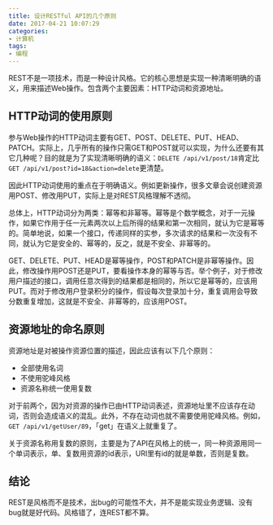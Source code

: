 ```yaml
---
title: 设计RESTful API的几个原则
date: 2017-04-21 10:07:29
categories:
- 计算机
tags:
- 编程
---
```


REST不是一项技术，而是一种设计风格。它的核心思想是实现一种清晰明确的语义，用来描述Web操作。包含两个主要因素：HTTP动词和资源地址。

## HTTP动词的使用原则

参与Web操作的HTTP动词主要有GET、POST、DELETE、PUT、HEAD、PATCH。实际上，几乎所有的操作只需GET和POST就可以实现，为什么还要有其它几种呢？目的就是为了实现清晰明确的语义：`DELETE /api/v1/post/18`肯定比`GET /api/v1/post?id=18&action=delete`更清楚。

因此HTTP动词使用的重点在于明确语义。例如更新操作，很多文章会说创建资源用POST、修改用PUT，实际上是对REST风格理解不透彻。

总体上，HTTP动词分为两类：幂等和非幂等。幂等是个数学概念，对于一元操作，如果它作用于任一元素两次以上后所得的结果和第一次相同，就认为它是幂等的。简单地说，如果一个接口，传递同样的实参，多次请求的结果和一次没有不同，就认为它是安全的、幂等的，反之，就是不安全、非幂等的。

GET、DELETE、PUT、HEAD是幂等操作，POST和PATCH是非幂等操作。因此，修改操作用POST还是PUT，要看操作本身的幂等与否。举个例子，对于修改用户描述的接口，调用任意次得到的结果都是相同的，所以它是幂等的，应该用PUT。而对于修改用户登录积分的操作，假设每次登录加十分，重复调用会导致分数重复增加，这就是不安全、非幂等的，应该用POST。

## 资源地址的命名原则

资源地址是对被操作资源位置的描述，因此应该有以下几个原则：

* 全部使用名词
* 不使用驼峰风格
* 资源名称统一使用复数

对于前两个，因为对资源的操作已由HTTP动词表述，资源地址里不应该存在动词，否则会造成语义的混乱。此外，不存在动词也就不需要使用驼峰风格。例如，`GET /api/v1/getUser/89`，「get」在语义上就重复了。

关于资源名称用复数的原则，主要是为了API在风格上的统一，同一种资源用同一个单词表示，单、复数用资源的id表示，URI里有id的就是单数，否则是复数。

## 结论

REST是风格而不是技术，出bug的可能性不大，并不是能实现业务逻辑、没有bug就是好代码。风格错了，连REST都不算。

